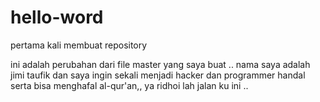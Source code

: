 # hello-word
pertama kali membuat repository

ini  adalah  perubahan dari file master yang saya buat .. 
nama saya adalah jimi taufik dan saya ingin sekali menjadi hacker dan programmer handal serta bisa menghafal al-qur'an,, ya ridhoi lah jalan ku ini ..
